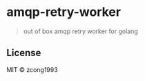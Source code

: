 # amqp-retry-worker
<!--
[![Go Report Card](https://goreportcard.com/badge/github.com/zcong1993/amqp-retry-worker)](https://goreportcard.com/report/github.com/zcong1993/amqp-retry-worker)
-->

> out of box amqp retry worker for golang

## License

MIT &copy; zcong1993
